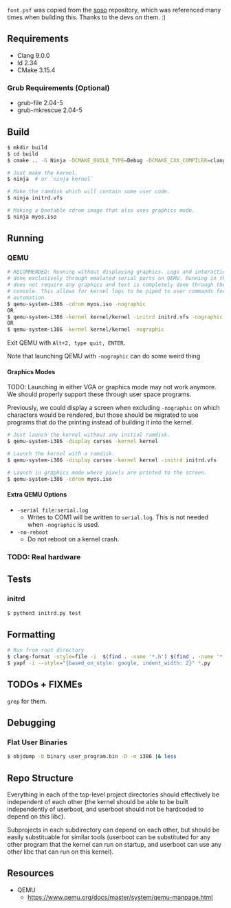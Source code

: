 `font.psf` was copied from the [soso](https://github.com/ozkl/soso) repository,
which was referenced many times when building this. Thanks to the devs on them.
:)

## Requirements

- Clang 9.0.0
- ld 2.34
- CMake 3.15.4

### Grub Requirements (Optional)

- grub-file 2.04-5
- grub-mkrescue 2.04-5

## Build

```sh
$ mkdir build
$ cd build
$ cmake .. -G Ninja -DCMAKE_BUILD_TYPE=Debug -DCMAKE_CXX_COMPILER=clang++ -DCMAKE_C_COMPILER=clang

# Just make the kernel.
$ ninja  # or `ninja kernel`

# Make the ramdisk which will contain some user code.
$ ninja initrd.vfs

# Making a bootable cdrom image that also uses graphics mode.
$ ninja myos.iso
```

## Running

### QEMU

```sh
# RECOMMENDED: Running without displaying graphics. Logs and interaction are
# done exclusively through emulated serial ports on QEMU. Running in this mode
# does not require any graphics and text is completely done through the user
# console. This allows for kernel logs to be piped to user commands for
# automation.
$ qemu-system-i386 -cdrom myos.iso -nographic
OR
$ qemu-system-i386 -kernel kernel/kernel -initrd initrd.vfs -nographic
OR
$ qemu-system-i386 -kernel kernel/kernel -nographic
```

Exit QEMU with `Alt+2, type quit, ENTER`.

Note that launching QEMU with `-nographic` can do some weird thing

#### Graphics Modes

TODO: Launching in either VGA or graphics mode may not work anymore. We should
properly support these through user space programs.

Previously, we could display a screen when excluding `-nographic` on which
characters would be rendered, but those should be migrated to use programs that
do the printing instead of building it into the kernel.

```sh
# Just launch the kernel without any initial ramdisk.
$ qemu-system-i386 -display curses -kernel kernel

# Launch the kernel with a ramdisk.
$ qemu-system-i386 -display curses -kernel kernel -initrd initrd.vfs

# Launch in graphics mode where pixels are printed to the screen.
$ qemu-system-i386 -cdrom myos.iso
```

#### Extra QEMU Options

- `-serial file:serial.log`
  - Writes to COM1 will be written to `serial.log`. This is not needed when
    `-nographic` is used.
- `-no-reboot`
  - Do not reboot on a kernel crash.

### TODO: Real hardware

## Tests

### initrd

```sh
$ python3 initrd.py test
```

## Formatting

```sh
# Run from root directory
$ clang-format -style=file -i  $(find . -name '*.h') $(find . -name '*.cpp')
$ yapf -i --style="{based_on_style: google, indent_width: 2}" *.py
```

## TODOs + FIXMEs

`grep` for them.

## Debugging

### Flat User Binaries

```sh
$ objdump -b binary user_program.bin -D -m i386 |& less
```

## Repo Structure

Everything in each of the top-level project directories should effectively be
independent of each other (the kernel should be able to be built independently
of userboot, and userboot should not be hardcoded to depend on *this* libc).

Subprojects in each subdirectory can depend on each other, but should be easily
substituable for similar tools (userboot can be substituted for any other
program that the kernel can run on startup, and userboot can use any other libc
that can run on this kernel).

## Resources

- QEMU
  - https://www.qemu.org/docs/master/system/qemu-manpage.html
